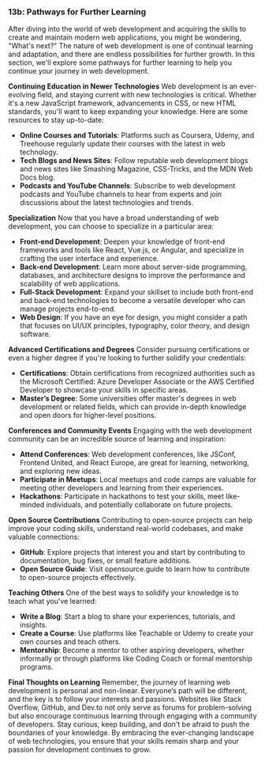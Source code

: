 ### 13b: Pathways for Further Learning

After diving into the world of web development and acquiring the skills to create and maintain modern web applications, you might be wondering, "What's next?" The nature of web development is one of continual learning and adaptation, and there are endless possibilities for further growth. In this section, we'll explore some pathways for further learning to help you continue your journey in web development.

**Continuing Education in Newer Technologies**
Web development is an ever-evolving field, and staying current with new technologies is critical. Whether it's a new JavaScript framework, advancements in CSS, or new HTML standards, you'll want to keep expanding your knowledge. Here are some resources to stay up-to-date:

- **Online Courses and Tutorials**: Platforms such as Coursera, Udemy, and Treehouse regularly update their courses with the latest in web technology.
- **Tech Blogs and News Sites**: Follow reputable web development blogs and news sites like Smashing Magazine, CSS-Tricks, and the MDN Web Docs blog.
- **Podcasts and YouTube Channels**: Subscribe to web development podcasts and YouTube channels to hear from experts and join discussions about the latest technologies and trends.

**Specialization**
Now that you have a broad understanding of web development, you can choose to specialize in a particular area:

- **Front-end Development**: Deepen your knowledge of front-end frameworks and tools like React, Vue.js, or Angular, and specialize in crafting the user interface and experience.
- **Back-end Development**: Learn more about server-side programming, databases, and architecture designs to improve the performance and scalability of web applications.
- **Full-Stack Development**: Expand your skillset to include both front-end and back-end technologies to become a versatile developer who can manage projects end-to-end.
- **Web Design**: If you have an eye for design, you might consider a path that focuses on UI/UX principles, typography, color theory, and design software.

**Advanced Certifications and Degrees**
Consider pursuing certifications or even a higher degree if you're looking to further solidify your credentials:

- **Certifications**: Obtain certifications from recognized authorities such as the Microsoft Certified: Azure Developer Associate or the AWS Certified Developer to showcase your skills in specific areas.
- **Master’s Degree**: Some universities offer master's degrees in web development or related fields, which can provide in-depth knowledge and open doors for higher-level positions.

**Conferences and Community Events**
Engaging with the web development community can be an incredible source of learning and inspiration:

- **Attend Conferences**: Web development conferences, like JSConf, Frontend United, and React Europe, are great for learning, networking, and exploring new ideas.
- **Participate in Meetups**: Local meetups and code camps are valuable for meeting other developers and learning from their experiences.
- **Hackathons**: Participate in hackathons to test your skills, meet like-minded individuals, and potentially collaborate on future projects.

**Open Source Contributions**
Contributing to open-source projects can help improve your coding skills, understand real-world codebases, and make valuable connections:

- **GitHub**: Explore projects that interest you and start by contributing to documentation, bug fixes, or small feature additions.
- **Open Source Guide**: Visit opensource.guide to learn how to contribute to open-source projects effectively.

**Teaching Others**
One of the best ways to solidify your knowledge is to teach what you've learned:

- **Write a Blog**: Start a blog to share your experiences, tutorials, and insights.
- **Create a Course**: Use platforms like Teachable or Udemy to create your own courses and teach others.
- **Mentorship**: Become a mentor to other aspiring developers, whether informally or through platforms like Coding Coach or formal mentorship programs.

**Final Thoughts on Learning**
Remember, the journey of learning web development is personal and non-linear. Everyone’s path will be different, and the key is to follow your interests and passions. Websites like Stack Overflow, GitHub, and Dev.to not only serve as forums for problem-solving but also encourage continuous learning through engaging with a community of developers. Stay curious, keep building, and don't be afraid to push the boundaries of your knowledge. By embracing the ever-changing landscape of web technologies, you ensure that your skills remain sharp and your passion for development continues to grow.